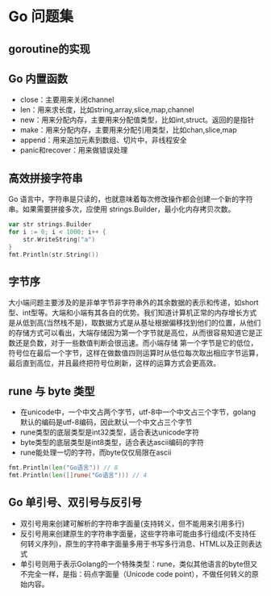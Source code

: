 # Go 问题集
## goroutine的实现
## Go 内置函数
* close：主要用来关闭channel
* len：用来求长度，比如string,array,slice,map,channel
* new：用来分配内存，主要用来分配值类型，比如int,struct。返回的是指针
* make：用来分配内存，主要用来分配引用类型，比如chan,slice,map
* append：用来追加元素到数组、切片中，非线程安全
* panic和recover：用来做错误处理

## 高效拼接字符串
Go 语言中，字符串是只读的，也就意味着每次修改操作都会创建一个新的字符串。如果需要拼接多次，应使用 strings.Builder，最小化内存拷贝次数。
```go
var str strings.Builder
for i := 0; i < 1000; i++ {
    str.WriteString("a")
}
fmt.Println(str.String())
```
## 字节序
大小端问题主要涉及的是非单字节非字符串外的其余数据的表示和传递，如short型、int型等。大端和小端有其各自的优势。我们知道计算机正常的内存增长方式是从低到高(当然栈不是)，取数据方式是从基址根据偏移找到他们的位置，从他们的存储方式可以看出，大端存储因为第一个字节就是高位，从而很容易知道它是正数还是负数，对于一些数值判断会很迅速。而小端存储 第一个字节是它的低位，符号位在最后一个字节，这样在做数值四则运算时从低位每次取出相应字节运算，最后直到高位，并且最终把符号位刷新，这样的运算方式会更高效。

## rune 与 byte 类型
* 在unicode中，一个中文占两个字节，utf-8中一个中文占三个字节，golang默认的编码是utf-8编码，因此默认一个中文占三个字节
* rune类型的底层类型是int32类型，适合表达unicode字符
* byte类型的底层类型是int8类型，适合表达ascii编码的字符 
* rune能处理一切的字符，而byte仅仅局限在ascii

```go
fmt.Println(len("Go语言")) // 8
fmt.Println(len([]rune("Go语言"))) // 4
```

## Go 单引号、双引号与反引号
* 双引号用来创建可解析的字符串字面量(支持转义，但不能用来引用多行)
* 反引号用来创建原生的字符串字面量，这些字符串可能由多行组成(不支持任何转义序列)，原生的字符串字面量多用于书写多行消息、HTML以及正则表达式
* 单引号则用于表示Golang的一个特殊类型：rune，类似其他语言的byte但又不完全一样，是指：码点字面量（Unicode code point），不做任何转义的原始内容。